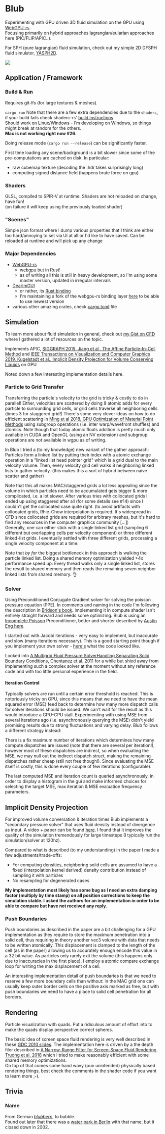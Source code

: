 # Blub

Experimenting with GPU driven 3D fluid simulation on the GPU using [WebGPU-rs](https://github.com/gfx-rs/wgpu-rs).  
Focusing primarily on hybrid approaches lagrangian/eularian approaches here (PIC/FLIP/APIC..).

For SPH (pure lagrangian) fluid simulation, check out my simple 2D DFSPH fluid simulator, [YASPH2D](https://github.com/Wumpf/yasph2d).

[![](https://img.youtube.com/vi/b8_HMJhM7Ws/hqdefault.jpg)](https://www.youtube.com/watch?v=b8_HMJhM7Ws "Blub fluid simulation video")

## Application / Framework

### Build & Run

Requires git-lfs (for large textures & meshes).

`cargo run`
Note that there are a few extra dependencies due to the `shaderc`, if your build fails check shaderc-rs' [build instructions](https://github.com/google/shaderc-rs#building-from-source).  
Should work on Linux/Windows - I'm developing on Windows, so things might break at random for the others.  
**Mac is not working right now #26**.

Doing release mode (`cargo run --release`) can be significantly faster.

First time loading any scene/background is a bit slower since some of the pre-computations are cached on disk. In particular:
* raw cubemap texture (decoding the .hdr takes surprisingly long)
* computing signed distance field (happens brute force on gpu)

### Shaders

GLSL, compiled to SPIR-V at runtime. Shaders are hot reloaded on change, have fun!  
(on failure it will keep using the previously loaded shader)

### "Scenes"

Simple json format where I dump various properties that I think are either too hard/annoying to set via UI at all or I'd like to have saved.
Can be reloaded at runtime and will pick up any change

### Major Dependencies

* [WebGPU-rs](https://github.com/gfx-rs/wgpu)
  * [webgpu](https://gpuweb.github.io/gpuweb/) but in Rust!
  * as of writing all this is still in heavy development, so I'm using some master version, updated in irregular intervals
* [DearImGUI](https://github.com/ocornut/imgui)
  * or rather, its [Rust binding](https://github.com/Gekkio/imgui-rs)
  * I'm maintaining a fork of the webgpu-rs binding layer [here](https://github.com/Wumpf/imgui-wgpu-rs/tree/use-wgpu-master) to be able to use newest version
* various other amazing crates, check [cargo.toml](https://github.com/Wumpf/blub/blob/master/Cargo.toml) file

## Simulation

To learn more about fluid simulation in general, check out [my Gist on CFD](https://gist.github.com/Wumpf/b3e953984de8b0efdf2c65e827a1ccc3) where I gathered a lot of resources on the topic.

Implements APIC, [SIGGRAPH 2015, Jiang et al., The Affine Particle-In-Cell Method](https://www.math.ucla.edu/%7Ejteran/papers/JSSTS15.pdf) and [IEEE Transactions on Visualization and Computer Graphics 2019, Kugelstadt et al., Implicit Density Projection for Volume Conserving Liquids](https://animation.rwth-aachen.de/media/papers/66/2019-TVCG-ImplicitDensityProjection.pdf) on GPU

Noted down a few interesting implementation details here.

### Particle to Grid Transfer

Transferring the particle's velocity to the grid is tricky & costly to do in parallel!
Either, velocities are scattered by doing 8 atomic adds for every particle to surrounding grid cells, or grid cells traverse all neighboring cells. (times 3 for staggered grid!)
There's some very clever ideas on how to do efficient scattering in [Ming et al 2018, GPU Optimization of Material Point Methods](http://pages.cs.wisc.edu/~sifakis/papers/GPU_MPM.pdf) using subgroup operations (i.e. inter warp/wavefront shuffles) and atomics.
Note though that today atomic floats addition is pretty much only available in CUDA and OpenGL (using an NV extension) and subgroup operations are not available in wgpu as of writing.

In Blub I tried a (to my knowledge) new variant of the gather approach:
Particles form a linked list by putting their index with a atomic exchange operation in a "linked list head pointer grid" which is a grid dual to the main velocity volume.
Then, every velocity grid cell walks 8 neighboring linked lists to gather velocity.
(this makes this a sort of hybrid between naive scatter and gather)

Note that this all makes MAC/staggered grids a lot less appealing since the volume in which particles need to be accumulated gets bigger & more complicated, i.e. a lot slower.
After various tries with collocated grids I ended up using staggered after all (for some details see #14) since I couldn't get the collocated case quite right.
(to avoid artifacts with collocated grids, Rhie-Chow interpolation is required. It's widespread in CFD since collocated grids are required for arbitrary meshes, but it's hard to find any resources in the computer graphics community [...])  
Generally, one can either stick with a single linked list grid (sampling 6 different but overlapping cells per velocity component) or three different linked-list grids.
I eventually settled with three different grids, processing a single velocity component at a time.

Note that _by far_ the biggest bottleneck in this approach is walking the particle linked list. Doing a shared memory optimization yielded >4x performance speed up:
Every thread walks only a single linked list, stores the result to shared memory and then reads the remaining seven neighbor linked lists from shared memory. 👌

### Solver

Using Preconditioned Conjugate Gradient solver for solving the poisson pressure equation (PPE). In comments and naming in the code I'm following the description in [Bridson's book](https://www.amazon.com/Simulation-Computer-Graphics-Robert-Bridson/dp/1568813260).
Implementing it in compute shader isn't entirely straight forward and needs some optimizing.
Blub is using an [Incomplete Poisson](https://software.intel.com/content/www/us/en/develop/articles/parallelized-incomplete-poisson-preconditioner-in-cloth-simulation.html) Preconditioner, better and shorter described by [Austin Eng here](https://github.com/austinEng/WebGL-PIC-FLIP-Fluid#pressure-solve).

I started out with Jacobi iterations - very easy to implement, but inaccurate and slow (many iterations necessary). This is a good starting point though if you implement your own solver - [here's](https://github.com/Wumpf/blub/blob/c02ea18/shader/simulation/pressure_solve.comp) what the code looked like.

Looked into [A Multigrid Fluid Pressure SolverHandling Separating Solid Boundary Conditions, Chentanez et al. 2011](https://matthias-research.github.io/pages/publications/separatingBoundaries.pdf)
for a while but shied away from implementing such a complex solver at the moment without any reference code and with too little personal experience in the field.

#### Iteration Control

Typically solvers are run until a certain error threshold is reached. This is notoriously tricky on GPU, since this means that we need to have the mean squared error (MSE) feed back to determine how many more dispatch calls for solver iterations should be issued. We can't wait for the result as this would introduce a GPU-CPU stall. Experimenting with using MSE from several iterations ago (i.e. asynchronously querying the MSE) didn't yield promising results due to strong fluctuations and varying delay. Blub follows a different strategy instead:

There is a fix maximum number of iterations which determines how many compute dispatches are issued (note that there are several per iteration!), however most of these dispatches are indirect, so when evaluating the MSE, we may null out the indirect dispatch struct, making the remaining dispatches rather cheap (still not free though!).
Since evaluating the MSE itself is costly, this is done every couple of few iterations (configurable).

The last computed MSE and iteration count is queried asynchronously, in order to display a histogram in the gui and make informed choices for selecting the target MSE, max iteration & MSE evaluation frequency parameters.

## Implicit Density Projection

For improved volume conversation & iteration times Blub implements a "secondary pressure solver" that uses fluid density instead of divergence as input. A video + paper can be found [here](https://animation.rwth-aachen.de/publication/0566/). I found that it improves the quality of the simulation tremendously for large timesteps (I typically run the simulation/solver at 120hz).

Compared to what is described (to my understanding) in the paper I made a few adjustments/trade-offs:
* For computing densities, neighboring solid cells are assumed to have a fixed (interpolation kernel derived) density contribution instead of sampling it with particles
* No resampling for degenerated cases

**My implementation most likely has some bug as I need an extra damping factor (multiply by time stamp) on all position corrections to keep the simulation stable.
I asked the authors for an implementation in order to be able to compare but have not received any reply.**

### Push Boundaries

Push boundaries as described in the paper are a bit challenging for a GPU implementation as they require to store the maximum penetration into a solid cell, thus requiring in theory another vec3 volume with data that needs to be written atomically.
This displacement is clamped to the length of the cell (as in the paper) allowing us to accurately enough encode this value in a 32 bit value.
As particles only rarely exit the volume (this happens only due to inaccuracies in the first place), I employ a atomic compare exchange loop for writing the max displacement of a cell.

An interesting implementation detail of push boundaries is that we need to reserve a few more boundary cells than without: In the MAC grid one can usually keep outer border cells on the positive axis marked as free,
but with push boundaries we need to have a place to solid cell penetration for all borders.

## Rendering

Particle visualization with quads. Put a ridiculous amount of effort into to make the quads display perspective correct spheres.

The basic idea of screen space fluid rendering is very well described in these [GDC 2010 slides](http://developer.download.nvidia.com/presentations/2010/gdc/Direct3D_Effects.pdf).
The implementation here is driven by a the depth filer described in [A Narrow-Range Filter for Screen-Space Fluid Rendering, Truong et al. 2018](http://www.cemyuksel.com/research/papers/narrowrangefilter.pdf) which I tried to make reasonably efficient with some shared memory optimizations.  
On top of that comes some hand wavy (pun unintended) physically based rendering things, best check the comments in the shader code if you want to learn more ;-).

## Trivia

### Name
From German *[blubbern](https://en.wiktionary.org/wiki/blubbern)*, to bubble.  
Found out later that there was a [water park in Berlin](https://en.wikipedia.org/wiki/Blub_(water_park)) with that name, but it closed down in 2002.
